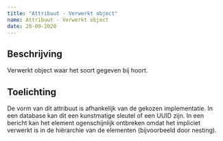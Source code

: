 ```yaml
---
title: "Attribuut - Verwerkt object"
name: Attribuut - Verwerkt object
date: 28-09-2020
---
```


## Beschrijving
Verwerkt object waar het soort gegeven bij hoort.

## Toelichting
De vorm van dit attribuut is afhankelijk van de gekozen implementatie. In een database kan dit een kunstmatige sleutel of een UUID zijn. In een bericht kan het element ogenschijnlijk ontbreken omdat het impliciet verwerkt is in de hiërarchie van de elementen (bijvoorbeeld door nesting).
